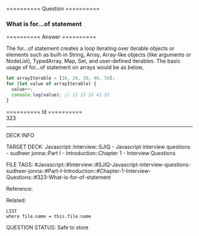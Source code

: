 ========== Question ==========  

### What is for...of statement  

========== Answer ==========  

The for...of statement creates a loop iterating over iterable objects or
elements such as built-in String, Array, Array-like objects (like arguments or
NodeList), TypedArray, Map, Set, and user-defined iterables. The basic usage of
for...of statement on arrays would be as below,

```javascript
let arrayIterable = [10, 20, 30, 40, 50];
for (let value of arrayIterable) {
  value++;
  console.log(value); // 11 21 31 41 51
}
```

========== Id ==========  
323

---

DECK INFO

TARGET DECK: Javascript::Interview::SJIQ - Javascript interview questions - sudheer jonna::Part I - Introduction::Chapter 1 - Interview Questions

FILE TAGS: #Javascript::#Interview::#SJIQ-Javascript-interview-questions-sudheer-jonna::#Part-I-Introduction::#Chapter-1-Interview-Questions::#323-What-is-for-of-statement

Reference:

Related:

```dataview
LIST
where file.name = this.file.name
```

QUESTION STATUS: Safe to store

